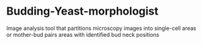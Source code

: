 # Budding-Yeast-morphologist
Image analysis tool that partitions microscopy images into single-cell areas or mother-bud pairs areas with identified bud neck positions
